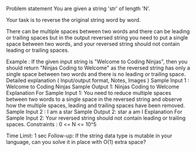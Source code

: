 Problem statement
You are given a string 'str' of length 'N'.



Your task is to reverse the original string word by word.



There can be multiple spaces between two words and there can be leading or trailing spaces but in the output reversed string you need to put a single space between two words, and your reversed string should not contain leading or trailing spaces.



Example :
If the given input string is "Welcome to Coding Ninjas", then you should return "Ninjas Coding to Welcome" as the reversed string has only a single space between two words and there is no leading or trailing space.
Detailed explanation ( Input/output format, Notes, Images )
Sample Input 1 :
Welcome to Coding Ninjas
Sample Output 1:
Ninjas Coding to Welcome
Explanation For Sample Input 1:
You need to reduce multiple spaces between two words to a single space in the reversed string and observe how the multiple spaces, leading and trailing spaces have been removed.
Sample Input 2 :
I am a star
Sample Output 2:
star a am I
Explanation For Sample Input 2:
Your reversed string should not contain leading or trailing spaces.
Constraints :
0 <= N <= 10^5

Time Limit: 1 sec
Follow-up:
If the string data type is mutable in your language, can you solve it in place with O(1) extra space?
